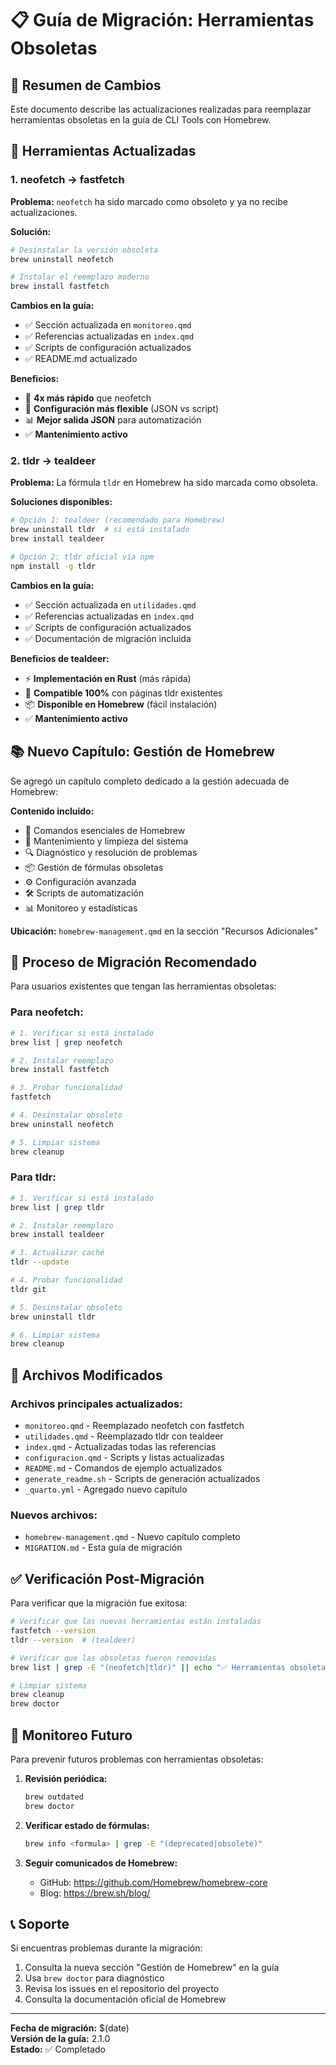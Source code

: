 # 📋 Guía de Migración: Herramientas Obsoletas

## 🚨 Resumen de Cambios

Este documento describe las actualizaciones realizadas para reemplazar herramientas obsoletas en la guía de CLI Tools con Homebrew.

## 🔄 Herramientas Actualizadas

### 1. neofetch → fastfetch

**Problema:** `neofetch` ha sido marcado como obsoleto y ya no recibe actualizaciones.

**Solución:**
```bash
# Desinstalar la versión obsoleta
brew uninstall neofetch

# Instalar el reemplazo moderno
brew install fastfetch
```

**Cambios en la guía:**
- ✅ Sección actualizada en `monitoreo.qmd`
- ✅ Referencias actualizadas en `index.qmd`
- ✅ Scripts de configuración actualizados
- ✅ README.md actualizado

**Beneficios:**
- 🚀 **4x más rápido** que neofetch
- 🔧 **Configuración más flexible** (JSON vs script)
- 📊 **Mejor salida JSON** para automatización
- ✅ **Mantenimiento activo**

### 2. tldr → tealdeer

**Problema:** La fórmula `tldr` en Homebrew ha sido marcada como obsoleta.

**Soluciones disponibles:**
```bash
# Opción 1: tealdeer (recomendado para Homebrew)
brew uninstall tldr  # si está instalado
brew install tealdeer

# Opción 2: tldr oficial vía npm
npm install -g tldr
```

**Cambios en la guía:**
- ✅ Sección actualizada en `utilidades.qmd`
- ✅ Referencias actualizadas en `index.qmd`
- ✅ Scripts de configuración actualizados
- ✅ Documentación de migración incluida

**Beneficios de tealdeer:**
- ⚡ **Implementación en Rust** (más rápida)
- 🔧 **Compatible 100%** con páginas tldr existentes
- 📦 **Disponible en Homebrew** (fácil instalación)
- ✅ **Mantenimiento activo**

## 📚 Nuevo Capítulo: Gestión de Homebrew

Se agregó un capítulo completo dedicado a la gestión adecuada de Homebrew:

**Contenido incluido:**
- 🔧 Comandos esenciales de Homebrew
- 🧹 Mantenimiento y limpieza del sistema
- 🔍 Diagnóstico y resolución de problemas
- 📦 Gestión de fórmulas obsoletas
- ⚙️ Configuración avanzada
- 🛠️ Scripts de automatización
- 📊 Monitoreo y estadísticas

**Ubicación:** `homebrew-management.qmd` en la sección "Recursos Adicionales"

## 🔄 Proceso de Migración Recomendado

Para usuarios existentes que tengan las herramientas obsoletas:

### Para neofetch:
```bash
# 1. Verificar si está instalado
brew list | grep neofetch

# 2. Instalar reemplazo
brew install fastfetch

# 3. Probar funcionalidad
fastfetch

# 4. Desinstalar obsoleto
brew uninstall neofetch

# 5. Limpiar sistema
brew cleanup
```

### Para tldr:
```bash
# 1. Verificar si está instalado
brew list | grep tldr

# 2. Instalar reemplazo
brew install tealdeer

# 3. Actualizar caché
tldr --update

# 4. Probar funcionalidad
tldr git

# 5. Desinstalar obsoleto
brew uninstall tldr

# 6. Limpiar sistema
brew cleanup
```

## 📄 Archivos Modificados

### Archivos principales actualizados:
- `monitoreo.qmd` - Reemplazado neofetch con fastfetch
- `utilidades.qmd` - Reemplazado tldr con tealdeer
- `index.qmd` - Actualizadas todas las referencias
- `configuracion.qmd` - Scripts y listas actualizadas
- `README.md` - Comandos de ejemplo actualizados
- `generate_readme.sh` - Scripts de generación actualizados
- `_quarto.yml` - Agregado nuevo capítulo

### Nuevos archivos:
- `homebrew-management.qmd` - Nuevo capítulo completo
- `MIGRATION.md` - Esta guía de migración

## ✅ Verificación Post-Migración

Para verificar que la migración fue exitosa:

```bash
# Verificar que las nuevas herramientas están instaladas
fastfetch --version
tldr --version  # (tealdeer)

# Verificar que las obsoletas fueron removidas
brew list | grep -E "(neofetch|tldr)" || echo "✅ Herramientas obsoletas removidas"

# Limpiar sistema
brew cleanup
brew doctor
```

## 🔮 Monitoreo Futuro

Para prevenir futuros problemas con herramientas obsoletas:

1. **Revisión periódica:**
   ```bash
   brew outdated
   brew doctor
   ```

2. **Verificar estado de fórmulas:**
   ```bash
   brew info <formula> | grep -E "(deprecated|obsolete)"
   ```

3. **Seguir comunicados de Homebrew:**
   - GitHub: https://github.com/Homebrew/homebrew-core
   - Blog: https://brew.sh/blog/

## 📞 Soporte

Si encuentras problemas durante la migración:

1. Consulta la nueva sección "Gestión de Homebrew" en la guía
2. Usa `brew doctor` para diagnóstico
3. Revisa los issues en el repositorio del proyecto
4. Consulta la documentación oficial de Homebrew

---

**Fecha de migración:** $(date)  
**Versión de la guía:** 2.1.0  
**Estado:** ✅ Completado
